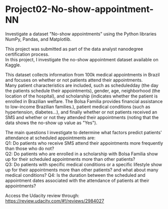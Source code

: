 # Project02-No-show-appointment-NN
  Investigate a dataset "No-show appointments" using the Python libraries NumPy, Pandas, and Matplotlib. 

This project was submitted as part of the data analyst nanodegree certification process.   
In this project, I investigate the no-show appointment dataset available on Kaggle.  

This dataset collects information from 100k medical appointments in Brazil and focuses on whether or not patients attend their appointments.   
Many patient characteristics are included, such as 
scheduledday (the day the patients schedule their appointments), gender, age, 
neighborhood (the location of the hospital), 
and scholarship (indicates whether the patient is enrolled in Brazilian welfare. The Bolsa Familia provides financial assistance to low-income Brazilian families.), 
patient medical conditions (such as hypertension, diabetes...), 
and finally whether or not patients received an SMS and whether or not they attended their appointments (noting that the data shows the no-show up value as "Yes").

The main questions I investigate to determine what factors predict patients' attendance at scheduled appointments are:   
Q1: Do patients who receive SMS attend their appointments more frequently than those who do not?  
Q2: Do patients who are enrolled in a scholarship with Bolsa Familia show up for their scheduled appointments more than other patients?   
Q3: Do patients with specific medical conditions or a specific lifestyle show up for their appointments more than other patients? and what about many medical conditions? 
Q4: Is the duration between the scheduled and appointment dates associated with the attendance of patients at their appointments?   


Access the Udacity review through: https://review.udacity.com/#!/reviews/2984027

